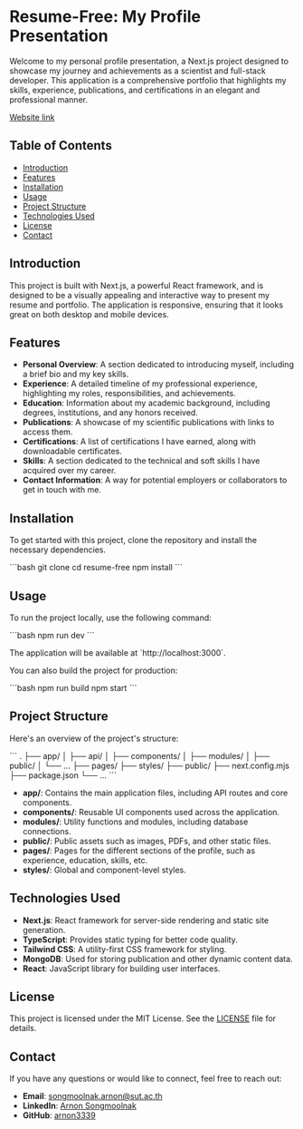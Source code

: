 
# Resume-Free: My Profile Presentation

Welcome to my personal profile presentation, a Next.js project designed to showcase my journey and achievements as a scientist and full-stack developer. This application is a comprehensive portfolio that highlights my skills, experience, publications, and certifications in an elegant and professional manner.

[Website link](https://resume-frontend-chi.vercel.app)

## Table of Contents

- [Introduction](#introduction)
- [Features](#features)
- [Installation](#installation)
- [Usage](#usage)
- [Project Structure](#project-structure)
- [Technologies Used](#technologies-used)
- [License](#license)
- [Contact](#contact)

## Introduction

This project is built with Next.js, a powerful React framework, and is designed to be a visually appealing and interactive way to present my resume and portfolio. The application is responsive, ensuring that it looks great on both desktop and mobile devices.

## Features

- **Personal Overview**: A section dedicated to introducing myself, including a brief bio and my key skills.
- **Experience**: A detailed timeline of my professional experience, highlighting my roles, responsibilities, and achievements.
- **Education**: Information about my academic background, including degrees, institutions, and any honors received.
- **Publications**: A showcase of my scientific publications with links to access them.
- **Certifications**: A list of certifications I have earned, along with downloadable certificates.
- **Skills**: A section dedicated to the technical and soft skills I have acquired over my career.
- **Contact Information**: A way for potential employers or collaborators to get in touch with me.

## Installation

To get started with this project, clone the repository and install the necessary dependencies.

\`\`\`bash
git clone <repository-url>
cd resume-free
npm install
\`\`\`

## Usage

To run the project locally, use the following command:

\`\`\`bash
npm run dev
\`\`\`

The application will be available at \`http://localhost:3000\`.

You can also build the project for production:

\`\`\`bash
npm run build
npm start
\`\`\`

## Project Structure

Here's an overview of the project's structure:

\`\`\`
.
├── app/
│   ├── api/
│   ├── components/
│   ├── modules/
│   ├── public/
│   └── ...
├── pages/
├── styles/
├── public/
├── next.config.mjs
├── package.json
└── ...
\`\`\`

- **app/**: Contains the main application files, including API routes and core components.
- **components/**: Reusable UI components used across the application.
- **modules/**: Utility functions and modules, including database connections.
- **public/**: Public assets such as images, PDFs, and other static files.
- **pages/**: Pages for the different sections of the profile, such as experience, education, skills, etc.
- **styles/**: Global and component-level styles.

## Technologies Used

- **Next.js**: React framework for server-side rendering and static site generation.
- **TypeScript**: Provides static typing for better code quality.
- **Tailwind CSS**: A utility-first CSS framework for styling.
- **MongoDB**: Used for storing publication and other dynamic content data.
- **React**: JavaScript library for building user interfaces.

## License

This project is licensed under the MIT License. See the [LICENSE](LICENSE) file for details.

## Contact

If you have any questions or would like to connect, feel free to reach out:

- **Email**: [songmoolnak.arnon@sut.ac.th](mailto:songmoolnak.arnon@sut.ac.th)
- **LinkedIn**: [Arnon Songmoolnak ](https://www.linkedin.com/in/arnon-songmoolnak-9b64a7142)
- **GitHub**: [arnon3339](https://github.com/arnon3339)